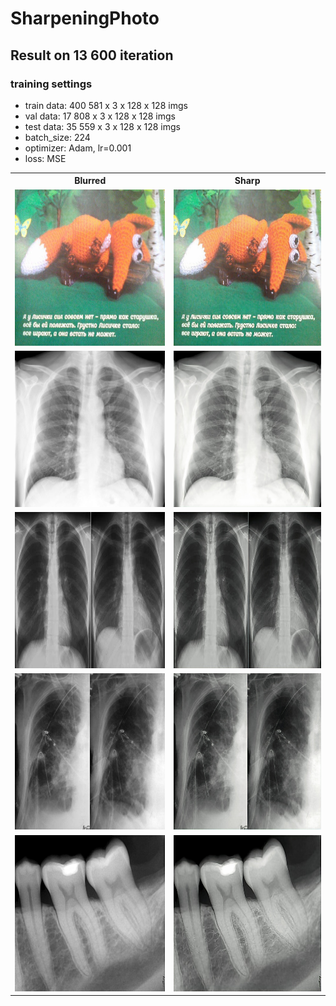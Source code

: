 # SharpeningPhoto

## Result on 13 600 iteration
### training settings
- train data: 400 581 x 3 x 128 x 128 imgs
- val data: 17 808 x 3 x 128 x 128 imgs
- test data: 35 559 x 3 x 128 x 128 imgs
- batch_size: 224
- optimizer: Adam, lr=0.001
- loss: MSE

<table style="width:100%" align="center">
  <tr>
    <th>Blurred</th>
    <th>Sharp</th>
  </tr>
  <tr>
    <td><img src="https://github.com/0leynik/SharpeningPhoto/blob/master/release/input_img/8.jpg" height="250"/></td>
    <td><img src="https://github.com/0leynik/SharpeningPhoto/blob/master/release/input_img/8_sharp.jpg" height="250"/>
  </tr>
  <tr>
    <td><img src="https://github.com/0leynik/SharpeningPhoto/blob/master/release/input_img/1.JPG" height="250"/></td>
    <td><img src="https://github.com/0leynik/SharpeningPhoto/blob/master/release/input_img/1_sharp.jpg" height="250"/>
  </tr>
  <tr>
    <td><img src="https://github.com/0leynik/SharpeningPhoto/blob/master/release/input_img/2.JPG" height="250"/></td>
    <td><img src="https://github.com/0leynik/SharpeningPhoto/blob/master/release/input_img/2_sharp.jpg" height="250"/>
  </tr>
  <tr>
    <td><img src="https://github.com/0leynik/SharpeningPhoto/blob/master/release/input_img/3.JPG" height="250"/></td>
    <td><img src="https://github.com/0leynik/SharpeningPhoto/blob/master/release/input_img/3_sharp.jpg" height="250"/>
  </tr>
  <tr>
    <td><img src="https://github.com/0leynik/SharpeningPhoto/blob/master/release/input_img/4.JPG" height="250"/></td>
    <td><img src="https://github.com/0leynik/SharpeningPhoto/blob/master/release/input_img/4_sharp.jpg" height="250"/>
  </tr>
</table>
